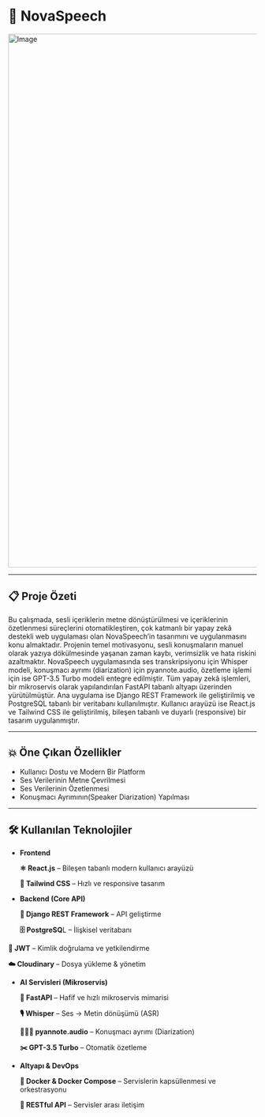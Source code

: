 # 🎵 NovaSpeech 

<img width="1920" height="1080" alt="Image" src="https://github.com/user-attachments/assets/6c521c55-9350-4c85-bf95-fbc3bf4049fa" />

---

## 📋 Proje Özeti

Bu çalışmada, sesli içeriklerin metne dönüştürülmesi ve içeriklerinin özetlenmesi süreçlerini otomatikleştiren, çok katmanlı bir yapay zekâ destekli web uygulaması olan NovaSpeech’in tasarımını ve uygulanmasını konu almaktadır. Projenin temel motivasyonu, sesli konuşmaların manuel olarak yazıya dökülmesinde yaşanan zaman kaybı, verimsizlik ve hata riskini azaltmaktır.
NovaSpeech uygulamasında ses transkripsiyonu için Whisper modeli, konuşmacı ayrımı (diarization) için pyannote.audio, özetleme işlemi için ise GPT-3.5 Turbo modeli entegre edilmiştir. Tüm yapay zekâ işlemleri, bir mikroservis olarak yapılandırılan FastAPI tabanlı altyapı üzerinden yürütülmüştür. Ana uygulama ise Django REST Framework ile geliştirilmiş ve PostgreSQL tabanlı bir veritabanı kullanılmıştır. Kullanıcı arayüzü ise React.js ve Tailwind CSS ile geliştirilmiş, bileşen tabanlı ve duyarlı (responsive) bir tasarım uygulanmıştır.

 ---

## 💥 Öne Çıkan Özellikler

- Kullanıcı Dostu ve Modern Bir Platform 
- Ses Verilerinin Metne Çevrilmesi
- Ses Verilerinin Özetlenmesi
- Konuşmacı Ayrımının(Speaker Diarization) Yapılması

---

## 🛠️ Kullanılan Teknolojiler

- **Frontend**

  **⚛️ React.js** – Bileşen tabanlı modern kullanıcı arayüzü

  **🎨 Tailwind CSS** – Hızlı ve responsive tasarım

- **Backend (Core API)**

  **🐍 Django REST Framework** – API geliştirme

  **🗄️ PostgreSQ**L – İlişkisel veritabanı

 **🔐 JWT** – Kimlik doğrulama ve yetkilendirme

 **☁️ Cloudinary** – Dosya yükleme & yönetim

- **AI Servisleri (Mikroservis)**

  **🐍 FastAPI** – Hafif ve hızlı mikroservis mimarisi

  **🎙️ Whisper** – Ses → Metin dönüşümü (ASR)

  **🧑‍🤝‍🧑 pyannote.audio** – Konuşmacı ayrımı (Diarization)

  **✂️ GPT-3.5 Turbo** – Otomatik özetleme

- **Altyapı & DevOps**

  **🐳 Docker & Docker Compose** – Servislerin kapsüllenmesi ve orkestrasyonu

  **🔄 RESTful API** – Servisler arası iletişim



